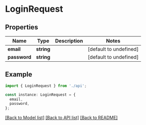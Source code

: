 # LoginRequest

## Properties

| Name         | Type       | Description | Notes                  |
| ------------ | ---------- | ----------- | ---------------------- |
| **email**    | **string** |             | [default to undefined] |
| **password** | **string** |             | [default to undefined] |

## Example

```typescript
import { LoginRequest } from './api';

const instance: LoginRequest = {
  email,
  password,
};
```

[[Back to Model list]](../README.md#documentation-for-models) [[Back to API list]](../README.md#documentation-for-api-endpoints) [[Back to README]](../README.md)
